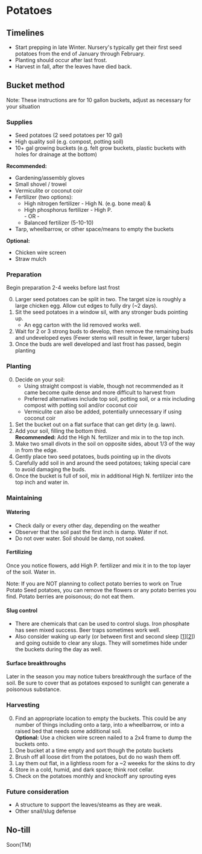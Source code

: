 # Potatoes
## Timelines
- Start prepping in late Winter. Nursery's typically get their first seed potatoes from the end of January through February. 
- Planting should occur after last frost. 
- Harvest in fall, after the leaves have died back. 

## Bucket method
Note: These instructions are for 10 gallon buckets, adjust as necessary for your situation

### Supplies
- Seed potatoes (2 seed potatoes per 10 gal)
- High quality soil (e.g. compost, potting soil)
- 10+ gal growing buckets (e.g. felt grow buckets, plastic buckets with holes for drainage at the bottom)

**Recommended:**
- Gardening/assembly gloves
- Small shovel / trowel 
- Vermiculite or coconut coir
- Fertilizer (two options):
  - High nitrogen fertilizer - High N. (e.g. bone meal) &
  - High phosphorus fertilizer - High P.  
    \- OR \-
  - Balanced fertilizer (5-10-10)
- Tarp, wheelbarrow, or other space/means to empty the buckets

**Optional:**
- Chicken wire screen
- Straw mulch  

### Preparation 
Begin preparation 2-4 weeks before last frost

0. Larger seed potatoes can be split in two. The target size is roughly a large chicken egg. Allow cut edges to fully dry (~2 days). 
1. Sit the seed potatoes in a window sil, with any stronger buds pointing up. 
    - An egg carton with the lid removed works well. 
2. Wait for 2 or 3 strong buds to develop, then remove the remaining buds and undeveloped eyes (Fewer stems will result in fewer, larger tubers)
3. Once the buds are well developed and last frost has passed, begin planting


### Planting

0. Decide on your soil:
    - Using straight compost is viable, though not recommended as it came become quite dense and more difficult to harvest from
    - Preferred alternatives include top soil, potting soil, or a mix including compost with potting soil and/or coconut coir 
    - Vermiculite can also be added, potentially unnecessary if using coconut coir
1. Set the bucket out on a flat surface that can get dirty (e.g. lawn). 
2. Add your soil, filling the bottom third.  
    **Recommended:** Add the High N. fertilizer and mix in to the top inch.
3. Make two small divots in the soil on opposite sides, about 1/3 of the way in from the edge. 
4. Gently place two seed potatoes, buds pointing up in the divots
5. Carefully add soil in and around the seed potatoes; taking special care to avoid damaging the buds. 
6. Once the bucket is full of soil, mix in additional High N. fertilizer into the top inch and water in. 


### Maintaining

#### Watering
- Check daily or every other day, depending on the weather
- Observer that the soil past the first inch is damp. Water if not. 
- Do not over water. Soil should be damp, not soaked. 

#### Fertilizing
Once you notice flowers, add High P. fertilizer and mix it in to the top layer of the soil. Water in.

Note: If you are NOT planning to collect potato berries to work on True Potato Seed potatoes, you can remove the flowers or any potato berries you find. Potato berries are poisonous; do not eat them. 

#### Slug control
- There are chemicals that can be used to control slugs. Iron phosphate has seen mixed success. Beer traps sometimes work well. 
- Also consider waking up early (or between first and second sleep [[1](https://www.bbc.com/future/article/20220107-the-lost-medieval-habit-of-biphasic-sleep)][[2](https://en.wikipedia.org/wiki/Polyphasic_sleep)]) and going outside to clear any slugs. They will sometimes hide under the buckets during the day as well.

#### Surface breakthroughs
Later in the season you may notice tubers breakthrough the surface of the soil. Be sure to cover that as potatoes exposed to sunlight can generate a poisonous substance. 

### Harvesting 
0. Find an appropriate location to empty the buckets. This could be any number of things including onto a tarp, into a wheelbarrow, or into a raised bed that needs some additional soil.  
    **Optional:** Use a chicken wire screen nailed to a 2x4 frame to dump the buckets onto.  
1. One bucket at a time empty and sort though the potato buckets
2. Brush off all loose dirt from the potatoes, but do no wash them off. 
3. Lay them out flat, in a lightless room for a ~2 weeeks for the skins to dry
4. Store in a cold, humid, and dark space; think root cellar. 
5. Check on the potatoes monthly and knockoff any sprouting eyes


### Future consideration
- A structure to support the leaves/steams as they are weak. 
- Other snail/slug defense

## No-till
Soon(TM) 
